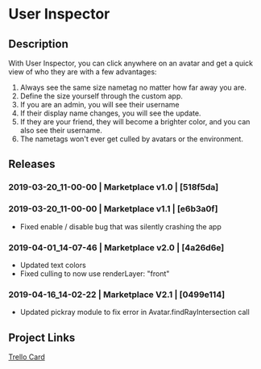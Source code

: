 # User Inspector

## Description

With User Inspector, you can click anywhere on an avatar and get a quick view of who they are with a few advantages:

1. Always see the same size nametag no matter how far away you are.
2. Define the size yourself through the custom app.
3. If you are an admin, you will see their username
4. If their display name changes, you will see the update.
5. If they are your friend, they will become a brighter color, and you can also see their username. 
6. The nametags won't ever get culled by avatars or the environment.

## Releases

### 2019-03-20_11-00-00 | Marketplace v1.0 | [518f5da]

### 2019-03-20_11-00-00 | Marketplace v1.1 | [e6b3a0f]
- Fixed enable / disable bug that was silently crashing the app

### 2019-04-01_14-07-46 | Marketplace v2.0 | [4a26d6e]
- Updated text colors
- Fixed culling to now use renderLayer: "front"

### 2019-04-16_14-02-22 | Marketplace V2.1 | [0499e114]
- Updated pickray module to fix error in Avatar.findRayIntersection call

## Project Links
[Trello Card](https://trello.com/c/9BVI2fyL/71-combined-name-tag-app)